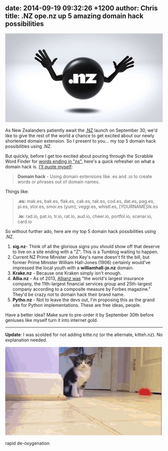 date: 2014-09-19 09:32:26 +1200
author: Chris
title: .NZ ope.nz up 5 amazing domain hack possibilities
----
<!-- excerpt -->

![dot NZ](/media/2014-09-19-dot-nz.jpg)

As New Zealanders patiently await the [.NZ](https://iwantmyname.com/domains/dot-nz) launch on September 30, we'd like to give the rest of the world a chance to get excited about our newly shortened domain extension. So I present to you... my top 5 domain hack possibilities using .NZ.

<!-- /excerpt -->

But quickly, before I get too excited about pouring through the Scrabble Word Finder for [words ending in "ns"](http://www.scrabblefinder.com/ends-with/ns/), here's a quick refresher on what a domain hack is. [I'll quote myself](https://iwantmyname.com/blog/2013/10/what-is-a-domain-hack-and-how-can-i-make-one.html):

>**Domain hack** - Using domain extensions like .es and .io to create words or phrases out of domain names.

Things like:

> **.es:** mak.es, bak.es, flak.es, cak.es, tak.es, cod.es, dat.es, pag.es, pi.es, stor.es, smor.es (yum), veggi.es, whistl.es, [YOURNAME]lik.es
>
> **.io:** rad.io, pat.io, tr.io, rat.io, aud.io, cheer.io, portfol.io, scenar.io, card.io

So without further ado, here are my top 5 domain hack possibilities using .NZ. 

1. **sig.nz**- Think of all the glorious signs you should show off that deserve to live on a site ending with a "Z". This is a Tumblog waiting to happen.
2. Current NZ Prime Minister John Key's name doesn't fit the bill, but former Prime Minister William Hall-Jones (1906) certainly would've impressed the local youth with a **williamhall-jo.nz** domain.
3. **Krake.nz** - Because one Kraken simply isn't enough.
4. **Allia.nz** - As of 2013, [Allianz was](http://www.wikiwand.com/en/Allianz) "the world's largest insurance company, the 11th-largest financial services group and 25th-largest company according to a composite measure by Forbes magazine." They'd be crazy not to domain hack their brand name.
5. **Pytho.nz** - Not to leave the devs out, I'm proposing this as the grand site for Python implementations. These are free ideas, people.

Have a better idea? Make sure to pre-order it by September 30th before geniuses like myself turn it into internet gold.

***

**Update**: I was scolded for not adding kitte.nz (or the alternate, kitteh.nz). No explanation needed. 

![kittens](/media/2014-09-19-kittenz.gif)

rapid de-oxygenation







